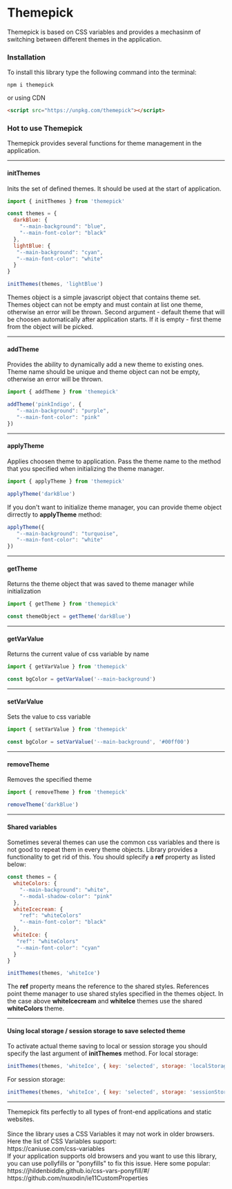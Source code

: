 # Themepick
Themepick is based on CSS variables and provides a mechasinm of switching between different themes in the application.

<h3>Installation</h3>
To install this library type the following command into the terminal:

```
npm i themepick
```

or using CDN

```html
<script src="https://unpkg.com/themepick"></script>
```
<h3>Hot to use Themepick</h3>

Themepick provides several functions for theme management in the application.
<hr>
<h4>initThemes</h4>
Inits the set of defined themes. It should be used at the start of application.

```javascript
import { initThemes } from 'themepick'
```

```javascript
const themes = {
  darkBlue: {
    "--main-background": "blue",
    "--main-font-color": "black"
  },
  lightBlue: {
   "--main-background": "cyan",
   "--main-font-color": "white"
  }
}

initThemes(themes, 'lightBlue')

```
Themes object is a simple javascript object that contains theme set. Themes object can not be empty and must contain at list one theme, otherwise an error will be thrown. Second argument - default theme that will be choosen automatically after application starts. If it is empty - first theme from the object will be picked.

<hr>
<h4>addTheme</h4>
Provides the ability to dynamically add a new theme to existing ones. Theme name should be unique and theme object can not be empty, otherwise an error will be thrown.

```javascript
import { addTheme } from 'themepick'
```

```javascript
addTheme('pinkIndigo', {
   "--main-background": "purple",
   "--main-font-color": "pink"
})
```

<hr>
<h4>applyTheme</h4>
Applies choosen theme to application. Pass the theme name to the method that you specified when initializing the theme manager.

```javascript
import { applyTheme } from 'themepick'
```

```javascript
applyTheme('darkBlue')
```
If you don't want to initialize theme manager, you can provide theme object dirrectly to <b>applyTheme</b> method:

```javascript
applyTheme({
   "--main-background": "turquoise",
   "--main-font-color": "white"
})
```

<hr>
<h4>getTheme</h4>
Returns the theme object that was saved to theme manager while initialization

```javascript
import { getTheme } from 'themepick'
```

```javascript
const themeObject = getTheme('darkBlue')
```

<hr>
<h4>getVarValue</h4>
Returns the current value of css variable by name

```javascript
import { getVarValue } from 'themepick'
```

```javascript
const bgColor = getVarValue('--main-background')
```

<hr>
<h4>setVarValue</h4>
Sets the value to css variable

```javascript
import { setVarValue } from 'themepick'
```

```javascript
const bgColor = setVarValue('--main-background', '#00ff00')
```

<hr>
<h4>removeTheme</h4>
Removes the specified theme

```javascript
import { removeTheme } from 'themepick'
```

```javascript
removeTheme('darkBlue')
```

<hr>
<h4>Shared variables</h4>
Sometimes several themes can use the common css variables and there is not good to repeat them in every theme objects. Library provides a functionality to get rid of this. You should splecify a <b>ref</b> property as listed below:

```javascript
const themes = {
  whiteColors: {
    "--main-background": "white",
    "--modal-shadow-color": "pink"
  },
  whiteIcecream: {
    "ref": "whiteColors"
    "--main-font-color": "black"
  },
  whiteIce: {
   "ref": "whiteColors"
   "--main-font-color": "cyan"
  }
}

initThemes(themes, 'whiteIce')
```
The <b>ref</b> property means the reference to the shared styles. References point theme manager to use shared styles specified in the themes object. In the case above <b>whiteIcecream</b> and <b>whiteIce</b> themes use the shared <b>whiteColors</b> theme.

<hr>
<h4>Using local storage / session storage to save selected theme</h4>
To activate actual theme saving to local or session storage you should specify the last argument of <b>initThemes</b> method.
For local storage:

```javascript
initThemes(themes, 'whiteIce', { key: 'selected', storage: 'localStorage' })
```
For session storage:

```javascript
initThemes(themes, 'whiteIce', { key: 'selected', storage: 'sessionStorage' })
```

<hr>
Themepick fits perfectly to all types of front-end applications and static websites.<br><br>
Since the library uses a CSS Variables it may not work in older browsers.<br>
Here the list of CSS Variables support:<br>
https://caniuse.com/css-variables
<br>
If your application supports old browsers and you want to use this library, you can use pollyfills or "ponyfills" to fix this issue. Here some popular: <br>
https://jhildenbiddle.github.io/css-vars-ponyfill/#/ <br>
https://github.com/nuxodin/ie11CustomProperties <br>
